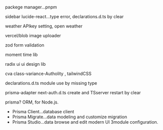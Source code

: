 packege manager...pnpm

sidebar
lucide-react...type error, declarations.d.ts by clear

weather
APIkey setting, open weather

vercel/blob
image uploader

zod
form validation

moment
time lib

radix ui
ui design lib

cva
class-variance-Autholity , tailwindCSS

declarations.d.ts
module use by missing type

prisma-adapter
next-auth.d.ts create and TSserver restart by clear

prisma?
ORM, for Node.js.
- Prisma Client...database client
- Prisma Migrate...data modeling and customize migration
- Prisma Studio...data browse and edit modern UI
3module configuration.
